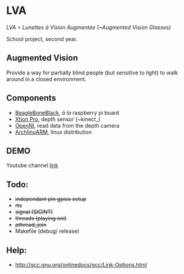 LVA
===

_LVA = Lunettes à Vision Augmentée (~Augmented Vision Glasses)_

School project, second year.

Augmented Vision
----------------

Provide a way for partially blind people (but sensitive to light) to walk around
in a closed environment.

Components
----------

* [BeagleBoneBlack](http://beagleboard.org/black), _à la_ raspberry pi board
* [Xtion Pro](http://www.asus.com/Multimedia/Xtion_PRO/), depth sensor (~kinect_)
* [OpenNI](https://github.com/OpenNI/OpenNI), read data from the depth camera
* [ArchlinuARM](http://archlinuxarm.org/), linux distribution

DEMO
----

Youtube channel [link](https://www.youtube.com/playlist?list=PLQOvkFFH_MHpGyxOkTCT55TL4DnkGuFKl)

Todo:
-----

* ~~independant pin gpios setup~~
* ~~rts~~
* ~~signal (SIGINT)~~
* ~~threads (playing oni)~~
* ~~pthread_join~~
* Makefile (debug/ release)

Help:
-----
* http://gcc.gnu.org/onlinedocs/gcc/Link-Options.html
